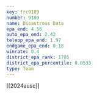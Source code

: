 ```yaml
---
key: frc9189
number: 9189
name: Disastrous Data
epa_end: 4.56
auto_epa_end: 2.42
teleop_epa_end: 1.97
endgame_epa_end: 0.18
winrate: 0.4
district_epa_rank: 1705
district_epa_percentile: 0.0533
type: Team
---
```

[[2024ausc]]
